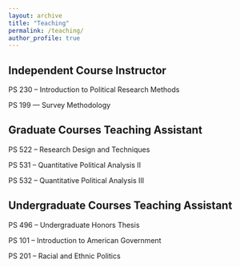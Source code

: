 ```yaml
---
layout: archive
title: "Teaching"
permalink: /teaching/
author_profile: true
---
```


## Independent Course Instructor
PS 230 – Introduction to Political Research Methods

PS 199 — Survey Methodology

## Graduate Courses Teaching Assistant
PS 522 – Research Design and Techniques

PS 531 – Quantitative Political Analysis II

PS 532 – Quantitative Political Analysis III

## Undergraduate Courses Teaching Assistant
PS 496 – Undergraduate Honors Thesis

PS 101 – Introduction to American Government

PS 201 – Racial and Ethnic Politics

<!--
{% include base_path %}

{% for post in site.teaching reversed %}
  {% include archive-single.html %}
{% endfor %}
-->
